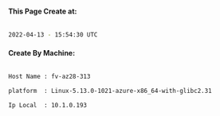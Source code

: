 
   
#### This Page Create at:

```bash

2022-04-13 - 15:54:30 UTC

```

#### Create By Machine:

```bash

Host Name : fv-az28-313

platform  : Linux-5.13.0-1021-azure-x86_64-with-glibc2.31

Ip Local  : 10.1.0.193

```


